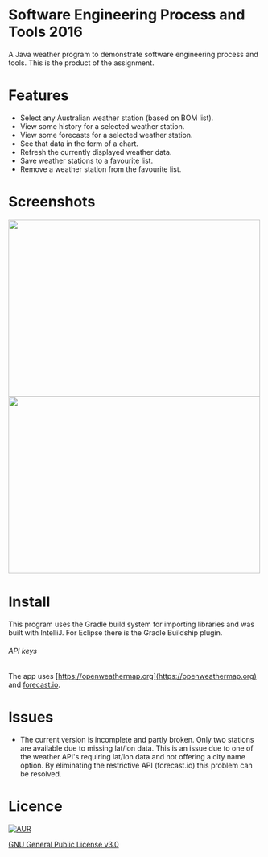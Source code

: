 # Software Engineering Process and Tools 2016

A Java weather program to demonstrate software engineering process and tools. This is the product of the assignment.

# Features

- Select any Australian weather station (based on BOM list).
- View some history for a selected weather station.
- View some forecasts for a selected weather station.
- See that data in the form of a chart.
- Refresh the currently displayed weather data.
- Save weather stations to a favourite list.
- Remove a weather station from the favourite list.

# Screenshots
<img src="https://cloud.githubusercontent.com/assets/15829736/22180274/b063848e-e0bf-11e6-9835-065644a312f6.png" height="351" width="500">
<img src="https://cloud.githubusercontent.com/assets/15829736/22180291/0cf92adc-e0c0-11e6-9af4-4e5c59632d67.png" height="351" width="500">

# Install

This program uses the Gradle build system for importing libraries and was built with IntelliJ. For Eclipse there is the Gradle Buildship plugin.

###### API keys

The app uses [https://openweathermap.org](https://openweathermap.org) and [forecast.io](forecast.io).

# Issues
- The current version is incomplete and partly broken. Only two stations are available due to missing lat/lon data. This is an issue due to one of the weather API's requiring lat/lon data and not offering a city name option. By eliminating the restrictive API (forecast.io) this problem can be resolved.

# Licence
[![AUR](https://img.shields.io/aur/license/yaourt.svg)]()

[GNU General Public License v3.0](http://choosealicense.com/licenses/gpl-3.0/)
